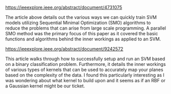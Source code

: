 https://ieeexplore.ieee.org/abstract/document/4731075


The article above details out the various ways we can quickly train SVM models utilizing Sequential Minimal Optimization (SMO) algorithms to reduce the problems that can arise from large scale programming. A parallel SMO method was the primary focus of this paper as it covered the basic functions and algorithms behind the inner workings as applied to an SVM. 


https://ieeexplore.ieee.org/abstract/document/9242572

This article walks through how to successfully setup and run an SVM based on a binary classification problem. Furthermore, it details the inner workings of various types of kernels that can be used to accurately map your planes based on the complexity of the data. I found this particularly interesting as I was wondering about what kernel to build upon and it seems as if an RBF or a Gaussian kernel might be our ticket. 

